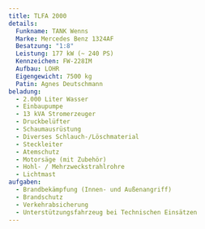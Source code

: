 ```yaml
---
title: TLFA 2000
details:
  Funkname: TANK Wenns
  Marke: Mercedes Benz 1324AF
  Besatzung: "1:8"
  Leistung: 177 kW (~ 240 PS)
  Kennzeichen: FW-228IM
  Aufbau: LOHR
  Eigengewicht: 7500 kg
  Patin: Agnes Deutschmann
beladung:
  - 2.000 Liter Wasser
  - Einbaupumpe
  - 13 kVA Stromerzeuger
  - Druckbelüfter
  - Schaumausrüstung
  - Diverses Schlauch-/Löschmaterial
  - Steckleiter
  - Atemschutz
  - Motorsäge (mit Zubehör)
  - Hohl- / Mehrzweckstrahlrohre
  - Lichtmast
aufgaben:
  - Brandbekämpfung (Innen- und Außenangriff)
  - Brandschutz
  - Verkehrabsicherung
  - Unterstützungsfahrzeug bei Technischen Einsätzen
---
```

